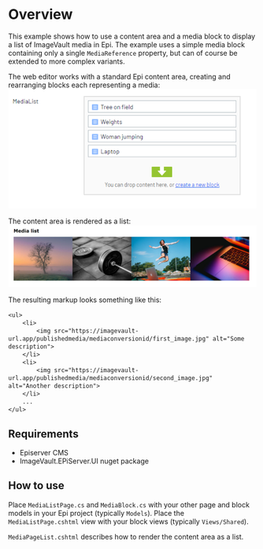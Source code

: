 # Overview
This example shows how to use a content area and a media block to display a list of ImageVault media in Epi. The example uses a simple media block containing only a single `MediaReference` property, but can of course be extended to more complex variants.

The web editor works with a standard Epi content area, creating and rearranging blocks each representing a media:
![Content area for editor](medialist-editor.png)

The content area is rendered as a list:
![Resulting list](medialist-output.png)

The resulting markup looks something like this:

```
<ul>
    <li>
        <img src="https://imagevault-url.app/publishedmedia/mediaconversionid/first_image.jpg" alt="Some description">
    </li>
    <li>
        <img src="https://imagevault-url.app/publishedmedia/mediaconversionid/second_image.jpg" alt="Another description">
    </li>
    ...
</ul>
```

## Requirements
* Episerver CMS
* ImageVault.EPiServer.UI nuget package

## How to use
Place `MediaListPage.cs` and `MediaBlock.cs` with your other page and block models in your Epi project (typically `Models`). Place the `MediaListPage.cshtml` view with your block views (typically `Views/Shared`).

`MediaPageList.cshtml` describes how to render the content area as a list.
